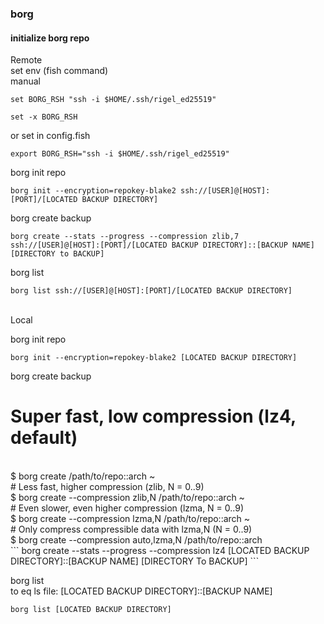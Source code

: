 ### borg 

#### initialize borg repo

Remote
<br>
set env (fish command)
<br>
manual
```
set BORG_RSH "ssh -i $HOME/.ssh/rigel_ed25519"

set -x BORG_RSH
```
or set in config.fish
```
export BORG_RSH="ssh -i $HOME/.ssh/rigel_ed25519"
```

borg init repo
```
borg init --encryption=repokey-blake2 ssh://[USER]@[HOST]:[PORT]/[LOCATED BACKUP DIRECTORY]
```

borg create backup
```
borg create --stats --progress --compression zlib,7 ssh://[USER]@[HOST]:[PORT]/[LOCATED BACKUP DIRECTORY]::[BACKUP NAME] [DIRECTORY to BACKUP]
```

borg list
```
borg list ssh://[USER]@[HOST]:[PORT]/[LOCATED BACKUP DIRECTORY]
```

<br>
Local
<br>

borg init repo
```
borg init --encryption=repokey-blake2 [LOCATED BACKUP DIRECTORY]
```

borg create backup 
<br>
# Super fast, low compression (lz4, default)
<br>
$ borg create /path/to/repo::arch ~
<br>
# Less fast, higher compression (zlib, N = 0..9)
<br>
$ borg create --compression zlib,N /path/to/repo::arch ~
<br>
# Even slower, even higher compression (lzma, N = 0..9)
<br>
$ borg create --compression lzma,N /path/to/repo::arch ~
<br>
# Only compress compressible data with lzma,N (N = 0..9)
<br>
$ borg create --compression auto,lzma,N /path/to/repo::arch
<br>
```
borg create --stats --progress --compression lz4 [LOCATED BACKUP DIRECTORY]::[BACKUP NAME] [DIRECTORY To BACKUP]
```

borg list
<br>
to eq ls file: [LOCATED BACKUP DIRECTORY]::[BACKUP NAME]
<br>
```
borg list [LOCATED BACKUP DIRECTORY]
```


